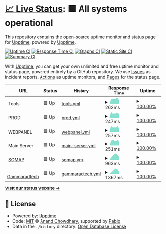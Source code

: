 # [📈 Live Status](https://upptime.github.io/upptime): <!--live status--> **🟩 All systems operational**

This repository contains the open-source uptime monitor and status page for [Upptime](https://upptime.js.org), powered by [Upptime](https://github.com/upptime/upptime).

[![Uptime CI](https://github.com/mamine3004/upptimerMetrics/workflows/Uptime%20CI/badge.svg)](https://github.com/mamine3004/upptimerMetrics/actions?query=workflow%3A%22Uptime+CI%22)
[![Response Time CI](https://github.com/mamine3004/upptimerMetrics/workflows/Response%20Time%20CI/badge.svg)](https://github.com/mamine3004/upptimerMetrics/actions?query=workflow%3A%22Response+Time+CI%22)
[![Graphs CI](https://github.com/mamine3004/upptimerMetrics/workflows/Graphs%20CI/badge.svg)](https://github.com/mamine3004/upptimerMetrics/actions?query=workflow%3A%22Graphs+CI%22)
[![Static Site CI](https://github.com/mamine3004/upptimerMetrics/workflows/Static%20Site%20CI/badge.svg)](https://github.com/mamine3004/upptimerMetrics/actions?query=workflow%3A%22Static+Site+CI%22)
[![Summary CI](https://github.com/mamine3004/upptimerMetrics/workflows/Summary%20CI/badge.svg)](https://github.com/mamine3004/upptimerMetrics/actions?query=workflow%3A%22Summary+CI%22)

With [Upptime](https://upptime.js.org), you can get your own unlimited and free uptime monitor and status page, powered entirely by a GitHub repository. We use [Issues](https://github.com/upptime/upptime/issues) as incident reports, [Actions](https://github.com/mamine3004/upptimerMetrics/actions) as uptime monitors, and [Pages](https://upptime.github.io/upptime) for the status page.

<!--start: status pages-->
<!-- This summary is generated by Upptime (https://github.com/upptime/upptime) -->
<!-- Do not edit this manually, your changes will be overwritten -->
<!-- prettier-ignore -->
| URL | Status | History | Response Time | Uptime |
| --- | ------ | ------- | ------------- | ------ |
| <img alt="" src="https://icons.duckduckgo.com/ip3/null.ico" height="13"> Tools | 🟩 Up | [tools.yml](https://github.com/mamine3004/upptimerMetrics/commits/HEAD/history/tools.yml) | <details><summary><img alt="Response time graph" src="./graphs/tools/response-time-week.png" height="20"> 262ms</summary><br><a href="https://mamine3004.github.io/upptimerMetrics/history/tools"><img alt="Response time 262" src="https://img.shields.io/endpoint?url=https%3A%2F%2Fraw.githubusercontent.com%2Fmamine3004%2FupptimerMetrics%2FHEAD%2Fapi%2Ftools%2Fresponse-time.json"></a><br><a href="https://mamine3004.github.io/upptimerMetrics/history/tools"><img alt="24-hour response time 197" src="https://img.shields.io/endpoint?url=https%3A%2F%2Fraw.githubusercontent.com%2Fmamine3004%2FupptimerMetrics%2FHEAD%2Fapi%2Ftools%2Fresponse-time-day.json"></a><br><a href="https://mamine3004.github.io/upptimerMetrics/history/tools"><img alt="7-day response time 262" src="https://img.shields.io/endpoint?url=https%3A%2F%2Fraw.githubusercontent.com%2Fmamine3004%2FupptimerMetrics%2FHEAD%2Fapi%2Ftools%2Fresponse-time-week.json"></a><br><a href="https://mamine3004.github.io/upptimerMetrics/history/tools"><img alt="30-day response time 262" src="https://img.shields.io/endpoint?url=https%3A%2F%2Fraw.githubusercontent.com%2Fmamine3004%2FupptimerMetrics%2FHEAD%2Fapi%2Ftools%2Fresponse-time-month.json"></a><br><a href="https://mamine3004.github.io/upptimerMetrics/history/tools"><img alt="1-year response time 262" src="https://img.shields.io/endpoint?url=https%3A%2F%2Fraw.githubusercontent.com%2Fmamine3004%2FupptimerMetrics%2FHEAD%2Fapi%2Ftools%2Fresponse-time-year.json"></a></details> | <details><summary><a href="https://mamine3004.github.io/upptimerMetrics/history/tools">100.00%</a></summary><a href="https://mamine3004.github.io/upptimerMetrics/history/tools"><img alt="All-time uptime 100.00%" src="https://img.shields.io/endpoint?url=https%3A%2F%2Fraw.githubusercontent.com%2Fmamine3004%2FupptimerMetrics%2FHEAD%2Fapi%2Ftools%2Fuptime.json"></a><br><a href="https://mamine3004.github.io/upptimerMetrics/history/tools"><img alt="24-hour uptime 100.00%" src="https://img.shields.io/endpoint?url=https%3A%2F%2Fraw.githubusercontent.com%2Fmamine3004%2FupptimerMetrics%2FHEAD%2Fapi%2Ftools%2Fuptime-day.json"></a><br><a href="https://mamine3004.github.io/upptimerMetrics/history/tools"><img alt="7-day uptime 100.00%" src="https://img.shields.io/endpoint?url=https%3A%2F%2Fraw.githubusercontent.com%2Fmamine3004%2FupptimerMetrics%2FHEAD%2Fapi%2Ftools%2Fuptime-week.json"></a><br><a href="https://mamine3004.github.io/upptimerMetrics/history/tools"><img alt="30-day uptime 100.00%" src="https://img.shields.io/endpoint?url=https%3A%2F%2Fraw.githubusercontent.com%2Fmamine3004%2FupptimerMetrics%2FHEAD%2Fapi%2Ftools%2Fuptime-month.json"></a><br><a href="https://mamine3004.github.io/upptimerMetrics/history/tools"><img alt="1-year uptime 100.00%" src="https://img.shields.io/endpoint?url=https%3A%2F%2Fraw.githubusercontent.com%2Fmamine3004%2FupptimerMetrics%2FHEAD%2Fapi%2Ftools%2Fuptime-year.json"></a></details>
| <img alt="" src="https://icons.duckduckgo.com/ip3/null.ico" height="13"> PROD | 🟩 Up | [prod.yml](https://github.com/mamine3004/upptimerMetrics/commits/HEAD/history/prod.yml) | <details><summary><img alt="Response time graph" src="./graphs/prod/response-time-week.png" height="20"> 247ms</summary><br><a href="https://mamine3004.github.io/upptimerMetrics/history/prod"><img alt="Response time 247" src="https://img.shields.io/endpoint?url=https%3A%2F%2Fraw.githubusercontent.com%2Fmamine3004%2FupptimerMetrics%2FHEAD%2Fapi%2Fprod%2Fresponse-time.json"></a><br><a href="https://mamine3004.github.io/upptimerMetrics/history/prod"><img alt="24-hour response time 185" src="https://img.shields.io/endpoint?url=https%3A%2F%2Fraw.githubusercontent.com%2Fmamine3004%2FupptimerMetrics%2FHEAD%2Fapi%2Fprod%2Fresponse-time-day.json"></a><br><a href="https://mamine3004.github.io/upptimerMetrics/history/prod"><img alt="7-day response time 247" src="https://img.shields.io/endpoint?url=https%3A%2F%2Fraw.githubusercontent.com%2Fmamine3004%2FupptimerMetrics%2FHEAD%2Fapi%2Fprod%2Fresponse-time-week.json"></a><br><a href="https://mamine3004.github.io/upptimerMetrics/history/prod"><img alt="30-day response time 247" src="https://img.shields.io/endpoint?url=https%3A%2F%2Fraw.githubusercontent.com%2Fmamine3004%2FupptimerMetrics%2FHEAD%2Fapi%2Fprod%2Fresponse-time-month.json"></a><br><a href="https://mamine3004.github.io/upptimerMetrics/history/prod"><img alt="1-year response time 247" src="https://img.shields.io/endpoint?url=https%3A%2F%2Fraw.githubusercontent.com%2Fmamine3004%2FupptimerMetrics%2FHEAD%2Fapi%2Fprod%2Fresponse-time-year.json"></a></details> | <details><summary><a href="https://mamine3004.github.io/upptimerMetrics/history/prod">100.00%</a></summary><a href="https://mamine3004.github.io/upptimerMetrics/history/prod"><img alt="All-time uptime 100.00%" src="https://img.shields.io/endpoint?url=https%3A%2F%2Fraw.githubusercontent.com%2Fmamine3004%2FupptimerMetrics%2FHEAD%2Fapi%2Fprod%2Fuptime.json"></a><br><a href="https://mamine3004.github.io/upptimerMetrics/history/prod"><img alt="24-hour uptime 100.00%" src="https://img.shields.io/endpoint?url=https%3A%2F%2Fraw.githubusercontent.com%2Fmamine3004%2FupptimerMetrics%2FHEAD%2Fapi%2Fprod%2Fuptime-day.json"></a><br><a href="https://mamine3004.github.io/upptimerMetrics/history/prod"><img alt="7-day uptime 100.00%" src="https://img.shields.io/endpoint?url=https%3A%2F%2Fraw.githubusercontent.com%2Fmamine3004%2FupptimerMetrics%2FHEAD%2Fapi%2Fprod%2Fuptime-week.json"></a><br><a href="https://mamine3004.github.io/upptimerMetrics/history/prod"><img alt="30-day uptime 100.00%" src="https://img.shields.io/endpoint?url=https%3A%2F%2Fraw.githubusercontent.com%2Fmamine3004%2FupptimerMetrics%2FHEAD%2Fapi%2Fprod%2Fuptime-month.json"></a><br><a href="https://mamine3004.github.io/upptimerMetrics/history/prod"><img alt="1-year uptime 100.00%" src="https://img.shields.io/endpoint?url=https%3A%2F%2Fraw.githubusercontent.com%2Fmamine3004%2FupptimerMetrics%2FHEAD%2Fapi%2Fprod%2Fuptime-year.json"></a></details>
| <img alt="" src="https://icons.duckduckgo.com/ip3/null.ico" height="13"> WEBPANEL | 🟩 Up | [webpanel.yml](https://github.com/mamine3004/upptimerMetrics/commits/HEAD/history/webpanel.yml) | <details><summary><img alt="Response time graph" src="./graphs/webpanel/response-time-week.png" height="20"> 257ms</summary><br><a href="https://mamine3004.github.io/upptimerMetrics/history/webpanel"><img alt="Response time 257" src="https://img.shields.io/endpoint?url=https%3A%2F%2Fraw.githubusercontent.com%2Fmamine3004%2FupptimerMetrics%2FHEAD%2Fapi%2Fwebpanel%2Fresponse-time.json"></a><br><a href="https://mamine3004.github.io/upptimerMetrics/history/webpanel"><img alt="24-hour response time 183" src="https://img.shields.io/endpoint?url=https%3A%2F%2Fraw.githubusercontent.com%2Fmamine3004%2FupptimerMetrics%2FHEAD%2Fapi%2Fwebpanel%2Fresponse-time-day.json"></a><br><a href="https://mamine3004.github.io/upptimerMetrics/history/webpanel"><img alt="7-day response time 257" src="https://img.shields.io/endpoint?url=https%3A%2F%2Fraw.githubusercontent.com%2Fmamine3004%2FupptimerMetrics%2FHEAD%2Fapi%2Fwebpanel%2Fresponse-time-week.json"></a><br><a href="https://mamine3004.github.io/upptimerMetrics/history/webpanel"><img alt="30-day response time 257" src="https://img.shields.io/endpoint?url=https%3A%2F%2Fraw.githubusercontent.com%2Fmamine3004%2FupptimerMetrics%2FHEAD%2Fapi%2Fwebpanel%2Fresponse-time-month.json"></a><br><a href="https://mamine3004.github.io/upptimerMetrics/history/webpanel"><img alt="1-year response time 257" src="https://img.shields.io/endpoint?url=https%3A%2F%2Fraw.githubusercontent.com%2Fmamine3004%2FupptimerMetrics%2FHEAD%2Fapi%2Fwebpanel%2Fresponse-time-year.json"></a></details> | <details><summary><a href="https://mamine3004.github.io/upptimerMetrics/history/webpanel">100.00%</a></summary><a href="https://mamine3004.github.io/upptimerMetrics/history/webpanel"><img alt="All-time uptime 100.00%" src="https://img.shields.io/endpoint?url=https%3A%2F%2Fraw.githubusercontent.com%2Fmamine3004%2FupptimerMetrics%2FHEAD%2Fapi%2Fwebpanel%2Fuptime.json"></a><br><a href="https://mamine3004.github.io/upptimerMetrics/history/webpanel"><img alt="24-hour uptime 100.00%" src="https://img.shields.io/endpoint?url=https%3A%2F%2Fraw.githubusercontent.com%2Fmamine3004%2FupptimerMetrics%2FHEAD%2Fapi%2Fwebpanel%2Fuptime-day.json"></a><br><a href="https://mamine3004.github.io/upptimerMetrics/history/webpanel"><img alt="7-day uptime 100.00%" src="https://img.shields.io/endpoint?url=https%3A%2F%2Fraw.githubusercontent.com%2Fmamine3004%2FupptimerMetrics%2FHEAD%2Fapi%2Fwebpanel%2Fuptime-week.json"></a><br><a href="https://mamine3004.github.io/upptimerMetrics/history/webpanel"><img alt="30-day uptime 100.00%" src="https://img.shields.io/endpoint?url=https%3A%2F%2Fraw.githubusercontent.com%2Fmamine3004%2FupptimerMetrics%2FHEAD%2Fapi%2Fwebpanel%2Fuptime-month.json"></a><br><a href="https://mamine3004.github.io/upptimerMetrics/history/webpanel"><img alt="1-year uptime 100.00%" src="https://img.shields.io/endpoint?url=https%3A%2F%2Fraw.githubusercontent.com%2Fmamine3004%2FupptimerMetrics%2FHEAD%2Fapi%2Fwebpanel%2Fuptime-year.json"></a></details>
| <img alt="" src="https://icons.duckduckgo.com/ip3/null.ico" height="13"> Main Server | 🟩 Up | [main-server.yml](https://github.com/mamine3004/upptimerMetrics/commits/HEAD/history/main-server.yml) | <details><summary><img alt="Response time graph" src="./graphs/main-server/response-time-week.png" height="20"> 251ms</summary><br><a href="https://mamine3004.github.io/upptimerMetrics/history/main-server"><img alt="Response time 251" src="https://img.shields.io/endpoint?url=https%3A%2F%2Fraw.githubusercontent.com%2Fmamine3004%2FupptimerMetrics%2FHEAD%2Fapi%2Fmain-server%2Fresponse-time.json"></a><br><a href="https://mamine3004.github.io/upptimerMetrics/history/main-server"><img alt="24-hour response time 183" src="https://img.shields.io/endpoint?url=https%3A%2F%2Fraw.githubusercontent.com%2Fmamine3004%2FupptimerMetrics%2FHEAD%2Fapi%2Fmain-server%2Fresponse-time-day.json"></a><br><a href="https://mamine3004.github.io/upptimerMetrics/history/main-server"><img alt="7-day response time 251" src="https://img.shields.io/endpoint?url=https%3A%2F%2Fraw.githubusercontent.com%2Fmamine3004%2FupptimerMetrics%2FHEAD%2Fapi%2Fmain-server%2Fresponse-time-week.json"></a><br><a href="https://mamine3004.github.io/upptimerMetrics/history/main-server"><img alt="30-day response time 251" src="https://img.shields.io/endpoint?url=https%3A%2F%2Fraw.githubusercontent.com%2Fmamine3004%2FupptimerMetrics%2FHEAD%2Fapi%2Fmain-server%2Fresponse-time-month.json"></a><br><a href="https://mamine3004.github.io/upptimerMetrics/history/main-server"><img alt="1-year response time 251" src="https://img.shields.io/endpoint?url=https%3A%2F%2Fraw.githubusercontent.com%2Fmamine3004%2FupptimerMetrics%2FHEAD%2Fapi%2Fmain-server%2Fresponse-time-year.json"></a></details> | <details><summary><a href="https://mamine3004.github.io/upptimerMetrics/history/main-server">100.00%</a></summary><a href="https://mamine3004.github.io/upptimerMetrics/history/main-server"><img alt="All-time uptime 100.00%" src="https://img.shields.io/endpoint?url=https%3A%2F%2Fraw.githubusercontent.com%2Fmamine3004%2FupptimerMetrics%2FHEAD%2Fapi%2Fmain-server%2Fuptime.json"></a><br><a href="https://mamine3004.github.io/upptimerMetrics/history/main-server"><img alt="24-hour uptime 100.00%" src="https://img.shields.io/endpoint?url=https%3A%2F%2Fraw.githubusercontent.com%2Fmamine3004%2FupptimerMetrics%2FHEAD%2Fapi%2Fmain-server%2Fuptime-day.json"></a><br><a href="https://mamine3004.github.io/upptimerMetrics/history/main-server"><img alt="7-day uptime 100.00%" src="https://img.shields.io/endpoint?url=https%3A%2F%2Fraw.githubusercontent.com%2Fmamine3004%2FupptimerMetrics%2FHEAD%2Fapi%2Fmain-server%2Fuptime-week.json"></a><br><a href="https://mamine3004.github.io/upptimerMetrics/history/main-server"><img alt="30-day uptime 100.00%" src="https://img.shields.io/endpoint?url=https%3A%2F%2Fraw.githubusercontent.com%2Fmamine3004%2FupptimerMetrics%2FHEAD%2Fapi%2Fmain-server%2Fuptime-month.json"></a><br><a href="https://mamine3004.github.io/upptimerMetrics/history/main-server"><img alt="1-year uptime 100.00%" src="https://img.shields.io/endpoint?url=https%3A%2F%2Fraw.githubusercontent.com%2Fmamine3004%2FupptimerMetrics%2FHEAD%2Fapi%2Fmain-server%2Fuptime-year.json"></a></details>
| <img alt="" src="https://icons.duckduckgo.com/ip3/somap.itadvisor.ma.ico" height="13"> [SOMAP](https://somap.itadvisor.ma/) | 🟩 Up | [somap.yml](https://github.com/mamine3004/upptimerMetrics/commits/HEAD/history/somap.yml) | <details><summary><img alt="Response time graph" src="./graphs/somap/response-time-week.png" height="20"> 963ms</summary><br><a href="https://mamine3004.github.io/upptimerMetrics/history/somap"><img alt="Response time 963" src="https://img.shields.io/endpoint?url=https%3A%2F%2Fraw.githubusercontent.com%2Fmamine3004%2FupptimerMetrics%2FHEAD%2Fapi%2Fsomap%2Fresponse-time.json"></a><br><a href="https://mamine3004.github.io/upptimerMetrics/history/somap"><img alt="24-hour response time 632" src="https://img.shields.io/endpoint?url=https%3A%2F%2Fraw.githubusercontent.com%2Fmamine3004%2FupptimerMetrics%2FHEAD%2Fapi%2Fsomap%2Fresponse-time-day.json"></a><br><a href="https://mamine3004.github.io/upptimerMetrics/history/somap"><img alt="7-day response time 963" src="https://img.shields.io/endpoint?url=https%3A%2F%2Fraw.githubusercontent.com%2Fmamine3004%2FupptimerMetrics%2FHEAD%2Fapi%2Fsomap%2Fresponse-time-week.json"></a><br><a href="https://mamine3004.github.io/upptimerMetrics/history/somap"><img alt="30-day response time 963" src="https://img.shields.io/endpoint?url=https%3A%2F%2Fraw.githubusercontent.com%2Fmamine3004%2FupptimerMetrics%2FHEAD%2Fapi%2Fsomap%2Fresponse-time-month.json"></a><br><a href="https://mamine3004.github.io/upptimerMetrics/history/somap"><img alt="1-year response time 963" src="https://img.shields.io/endpoint?url=https%3A%2F%2Fraw.githubusercontent.com%2Fmamine3004%2FupptimerMetrics%2FHEAD%2Fapi%2Fsomap%2Fresponse-time-year.json"></a></details> | <details><summary><a href="https://mamine3004.github.io/upptimerMetrics/history/somap">100.00%</a></summary><a href="https://mamine3004.github.io/upptimerMetrics/history/somap"><img alt="All-time uptime 100.00%" src="https://img.shields.io/endpoint?url=https%3A%2F%2Fraw.githubusercontent.com%2Fmamine3004%2FupptimerMetrics%2FHEAD%2Fapi%2Fsomap%2Fuptime.json"></a><br><a href="https://mamine3004.github.io/upptimerMetrics/history/somap"><img alt="24-hour uptime 100.00%" src="https://img.shields.io/endpoint?url=https%3A%2F%2Fraw.githubusercontent.com%2Fmamine3004%2FupptimerMetrics%2FHEAD%2Fapi%2Fsomap%2Fuptime-day.json"></a><br><a href="https://mamine3004.github.io/upptimerMetrics/history/somap"><img alt="7-day uptime 100.00%" src="https://img.shields.io/endpoint?url=https%3A%2F%2Fraw.githubusercontent.com%2Fmamine3004%2FupptimerMetrics%2FHEAD%2Fapi%2Fsomap%2Fuptime-week.json"></a><br><a href="https://mamine3004.github.io/upptimerMetrics/history/somap"><img alt="30-day uptime 100.00%" src="https://img.shields.io/endpoint?url=https%3A%2F%2Fraw.githubusercontent.com%2Fmamine3004%2FupptimerMetrics%2FHEAD%2Fapi%2Fsomap%2Fuptime-month.json"></a><br><a href="https://mamine3004.github.io/upptimerMetrics/history/somap"><img alt="1-year uptime 100.00%" src="https://img.shields.io/endpoint?url=https%3A%2F%2Fraw.githubusercontent.com%2Fmamine3004%2FupptimerMetrics%2FHEAD%2Fapi%2Fsomap%2Fuptime-year.json"></a></details>
| <img alt="" src="https://icons.duckduckgo.com/ip3/gammaradtech.com.ico" height="13"> [Gammaradtech](https://gammaradtech.com/) | 🟩 Up | [gammaradtech.yml](https://github.com/mamine3004/upptimerMetrics/commits/HEAD/history/gammaradtech.yml) | <details><summary><img alt="Response time graph" src="./graphs/gammaradtech/response-time-week.png" height="20"> 1367ms</summary><br><a href="https://mamine3004.github.io/upptimerMetrics/history/gammaradtech"><img alt="Response time 1367" src="https://img.shields.io/endpoint?url=https%3A%2F%2Fraw.githubusercontent.com%2Fmamine3004%2FupptimerMetrics%2FHEAD%2Fapi%2Fgammaradtech%2Fresponse-time.json"></a><br><a href="https://mamine3004.github.io/upptimerMetrics/history/gammaradtech"><img alt="24-hour response time 945" src="https://img.shields.io/endpoint?url=https%3A%2F%2Fraw.githubusercontent.com%2Fmamine3004%2FupptimerMetrics%2FHEAD%2Fapi%2Fgammaradtech%2Fresponse-time-day.json"></a><br><a href="https://mamine3004.github.io/upptimerMetrics/history/gammaradtech"><img alt="7-day response time 1367" src="https://img.shields.io/endpoint?url=https%3A%2F%2Fraw.githubusercontent.com%2Fmamine3004%2FupptimerMetrics%2FHEAD%2Fapi%2Fgammaradtech%2Fresponse-time-week.json"></a><br><a href="https://mamine3004.github.io/upptimerMetrics/history/gammaradtech"><img alt="30-day response time 1367" src="https://img.shields.io/endpoint?url=https%3A%2F%2Fraw.githubusercontent.com%2Fmamine3004%2FupptimerMetrics%2FHEAD%2Fapi%2Fgammaradtech%2Fresponse-time-month.json"></a><br><a href="https://mamine3004.github.io/upptimerMetrics/history/gammaradtech"><img alt="1-year response time 1367" src="https://img.shields.io/endpoint?url=https%3A%2F%2Fraw.githubusercontent.com%2Fmamine3004%2FupptimerMetrics%2FHEAD%2Fapi%2Fgammaradtech%2Fresponse-time-year.json"></a></details> | <details><summary><a href="https://mamine3004.github.io/upptimerMetrics/history/gammaradtech">100.00%</a></summary><a href="https://mamine3004.github.io/upptimerMetrics/history/gammaradtech"><img alt="All-time uptime 100.00%" src="https://img.shields.io/endpoint?url=https%3A%2F%2Fraw.githubusercontent.com%2Fmamine3004%2FupptimerMetrics%2FHEAD%2Fapi%2Fgammaradtech%2Fuptime.json"></a><br><a href="https://mamine3004.github.io/upptimerMetrics/history/gammaradtech"><img alt="24-hour uptime 100.00%" src="https://img.shields.io/endpoint?url=https%3A%2F%2Fraw.githubusercontent.com%2Fmamine3004%2FupptimerMetrics%2FHEAD%2Fapi%2Fgammaradtech%2Fuptime-day.json"></a><br><a href="https://mamine3004.github.io/upptimerMetrics/history/gammaradtech"><img alt="7-day uptime 100.00%" src="https://img.shields.io/endpoint?url=https%3A%2F%2Fraw.githubusercontent.com%2Fmamine3004%2FupptimerMetrics%2FHEAD%2Fapi%2Fgammaradtech%2Fuptime-week.json"></a><br><a href="https://mamine3004.github.io/upptimerMetrics/history/gammaradtech"><img alt="30-day uptime 100.00%" src="https://img.shields.io/endpoint?url=https%3A%2F%2Fraw.githubusercontent.com%2Fmamine3004%2FupptimerMetrics%2FHEAD%2Fapi%2Fgammaradtech%2Fuptime-month.json"></a><br><a href="https://mamine3004.github.io/upptimerMetrics/history/gammaradtech"><img alt="1-year uptime 100.00%" src="https://img.shields.io/endpoint?url=https%3A%2F%2Fraw.githubusercontent.com%2Fmamine3004%2FupptimerMetrics%2FHEAD%2Fapi%2Fgammaradtech%2Fuptime-year.json"></a></details>

<!--end: status pages-->

[**Visit our status website →**](https://upptime.github.io/upptime)

## 📄 License

- Powered by: [Upptime](https://github.com/upptime/upptime)
- Code: [MIT](./LICENSE) © [Anand Chowdhary](https://anandchowdhary.com), supported by [Pabio](https://pabio.com)
- Data in the `./history` directory: [Open Database License](https://opendatacommons.org/licenses/odbl/1-0/)
